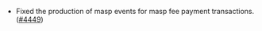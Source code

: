 - Fixed the production of masp events for masp fee payment transactions.
  ([\#4449](https://github.com/anoma/namada/pull/4449))